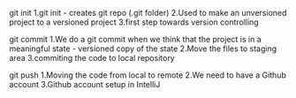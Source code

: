 git init
1.git init - creates git repo (.git folder)
2.Used to make an unversioned project to a versioned project
3.first step towards version controlling

git commit
1.We do a git commit when we think that the project is in a meaningful state - versioned copy of the state
2.Move the files to staging area
3.commiting the code to local repository

git push
1.Moving the code from local to remote
2.We need to have a Github account
3.Github account setup in IntelliJ
